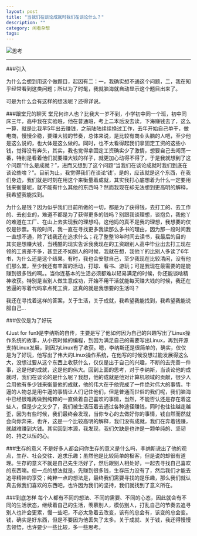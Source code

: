 ```yaml
---
layout: post
title: "当我们在谈论成就时我们在谈论什么？"
description: ""
category: 闲看杂想
tags: 
---
```

![思考](http://oldmo.github.io/images/2015/yiyi.jpg)  

---  

###引入  

为什么会想到用这个做题目，起因有二：一，我确实想不通这个问题，二，我在知乎经常看到这类问题；所以为了时髦，我就脑海就自动显示这个题目出来了。

可是为什么会有这样的想法呢？还得详说。

###跟堂兄的聊天
堂兄何许人也？比我大一岁不到，小学初中同一个班，初中同床三年，高中我在实验班，他在普通班，考上二本后没去读，下海赚钱去了，这么一算，就是比我早5年出去赚钱，之前陆陆续续换过工作，去年开始自己单干，做电商，慢慢企稳，要赚大钱的节奏，总体来说，是比较有商业头脑的人吧，至少他是这么说的，也大体是这么做的。同时，也不太看得起我们拿固定工资的这些小钱，觉得没有奔头，其实，我也觉得拿固定工资确实少了激情，想要自己去闯荡一番，特别是看着他们就要赚大钱的样子，就更加心动得不得了，于是我就想到了这个问题“什么是成就？”，进而又想到了这个问题“当我们在谈论成就时我们到底在谈论些啥？”。目前为止，我觉得我们在谈论‘钱’，是的，应该就是这个东西，在我们身边，我们就是时刻在用这个来衡量着成就，其实我打心底想着为什么一定要用钱来衡量呢，就不能有什么其他的东西吗？然而我现在却无法想到更高明的解释，我希望我能找到。   
 
为什么是钱？因为似乎我们目前所做的一切，都是为了获得钱，去打工的、去工作的、去创业的，难道不都是为了获得更多的钱吗？别跟我谈理想，谈抱负，我他丫的难道在工厂、在山上去实现我的理想吗，这他妈的真不是我的理想，我想要的仅仅是钞票。有段时间，我一直在寻找更多我读那么多书的理由，因为那一段时间我一直想不通，除了钱我还在追求什么；花了整整18年时间去读书，我最后的目的其实是想赚大钱，当残酷的现实告诉我我现在的工资跟别人高中毕业出去打工现在领的工资差不多，甚至还不如别人的时候，我就在想，我他丫的比别人多读了6年书，为什么还是这个结果。有时，我也会安慰自己，至少我现在比较清闲，没有他们那么累，至少我还有丰富的活动，打球、看书、游玩；可是我现在最需要的是能赚到很多钱的啊。。当你连基本的生活必须都难以轻易满足的时候，你还能谈啥精神收获。特别是当别人做生意成功，开始不用干活就能每天赚大钱的时候，我还在苦逼的写着代码拿点死工资，这真的就是我想要的生活吗？  

我还在寻找着这样的答案，关于生活，关于成就，我希望我能找到，我希望我能说服自己...
 

###仅仅是为了好玩 

《Just for fun》是李纳斯的自传，主要是写了他如何因为自己的兴趣写出了Linux操作系统的故事，从小孩时候的编程，到因为满足自己的需要写出Linux，再到开源支持Linux发展，到因为Linux有了收获。嗯，李纳斯还是很简单的，确实，仅仅是为了好玩，他写出了伟大的Linux操作系统，在他写的时候没想过能发展得这么大，没想过要从这个东西上收获什么，仅仅是出于自己的兴趣，不断的去完善一件事，这是他的成就，这是他的伟大。回到上面的思考，对于李纳斯，当谈论他的成就时，我们在谈论的是什么呢？我想，他的成就是他对计算机领域的贡献，很少人会用他有多少钱来衡量他的成就，他的伟大在于他完成了一件绝对伟大的事情。牛逼的人物总是用牛逼的事情让人们记住他们，但是普通而世俗的我们呢，我们脑海中已经很难再做到纯粹的一直做着自己喜欢的事情，当然，不能否认还是存在着这些人，但是少之又少了，我们被生活压着去通过各种途径赚钱，同时也往往越走越歪，因为有些时候，我们最终会发现，当你专心的去做好你的事情，钱自然而然就会向你奔来，也许，这是一个比较高明的解释，我们没有成就，我们在奔着钱赚，就越难赚到大钱。其实回到本源，我发现，我们欠缺是也许是一颗单纯的、坚韧的、持之以恒的心。


###生存的意义
不是好多人都会问你生存的意义是什么吗，李纳斯说出了他的观点，生存、社会交往、追求乐趣；虽然他是比较简单的极客，但是说的却很有道理。生存的意义不就是自己先生活好了，然后跟别人相处好，一起去寻找自己喜欢的东西嘛。俗一点的想法就是，先赚到很多钱，生存压力没有了，然后我们才能去追寻精神的享受；纯粹一点的想法是，最终我们需要寻找的是乐趣，那么我们就认真去做我们喜欢的东西吧，也许因为我们的坚持，我们就找到了意义所在。  

###到底怎样
每个人都有不同的想法、不同的需要、不同的心态，因此就会有不同的生活状态，继续着自己的生活，羡慕别人，模仿别人，打乱自己的节奏去追寻别人也许会更累，慢一些吧，不必太急着去改变，该有的总会有，该变的总会变。钱，确实是好东西，但是不要因为他丢失了太多。关于成就、关于钱，我还得慢慢去领悟，也许要少一些比较，多一些思考。